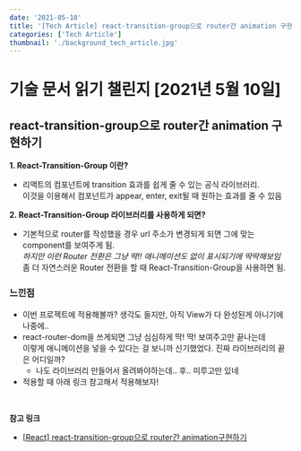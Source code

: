 ```yaml
---
date: '2021-05-10'
title: '[Tech Article] react-transition-group으로 router간 animation 구현하기'
categories: ['Tech Article']
thumbnail: './background_tech_article.jpg'
---
```


# 기술 문서 읽기 챌린지 [2021년 5월 10일]

## **react-transition-group으로 router간 animation 구현하기**

**1. React-Transition-Group 이란?**

-   리액트의 컴포넌트에 transition 효과를 쉽게 줄 수 있는 공식 라이브러리.  
     이것을 이용해서 컴포넌트가 appear, enter, exit될 때 원하는 효과를 줄 수 있음

**2. React-Transition-Group 라이브러리를 사용하게 되면?**

-   기본적으로 router를 작성했을 경우 url 주소가 변경되게 되면 그에 맞는 component를 보여주게 됨.  
    _하지만 이런 Router 전환은 그냥 딱!! 애니메이션도 없이 표시되기에 딱딱해보임_  
    좀 더 자연스러운 Router 전환을 할 때 React-Transition-Group을 사용하면 됨.


### 느낀점

-   이번 프로젝트에 적용해볼까? 생각도 들지만, 아직 View가 다 완성된게 아니기에 나중에..
-   react-router-dom을 쓰게되면 그냥 심심하게 딱! 딱! 보여주고만 끝나는데  
    이렇게 애니메이션을 넣을 수 있다는 걸 보니까 신기했었다. 진짜 라이브러리의 끝은 어디일까?
    - 나도 라이브러리 만들어서 올려봐야하는데.. 후.. 미루고만 있네
-   적용할 때 아래 링크 참고해서 적용해보자!

<br/>

**참고 링크**

-   [[React] react-transition-group으로 router간 animation구현하기](https://13akstjq.github.io/react/2019/11/08/React-Transition-Group-완벽-정리하기.html)
